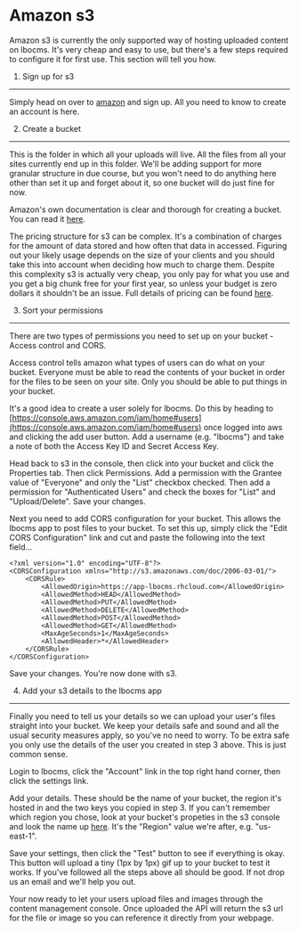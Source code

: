 Amazon s3
========

Amazon s3 is currently the only supported way of hosting uploaded content on lbocms. It's very cheap and easy to use, but there's a few steps required to configure it for first use. This section will tell you how.

1. Sign up for s3
-----------------

Simply head on over to [amazon](http://aws.amazon.com/s3) and sign up. All you need to know to create an account is here.

2. Create a bucket
------------------

This is the folder in which all your uploads will live. All the files from all your sites currently end up in this folder. We'll be adding support for more granular structure in due course, but you won't need to do anything here other than set it up and forget about it, so one bucket will do just fine for now.

Amazon's own documentation is clear and thorough for creating a bucket. You can read it [here](http://docs.aws.amazon.com/AmazonS3/latest/gsg/CreatingABucket.html).

The pricing structure for s3 can be complex. It's a combination of charges for the amount of data stored and how often that data in accessed. Figuring out your likely usage depends on the size of your clients and you should take this into account when deciding how much to charge them. Despite this complexity s3 is actually very cheap, you only pay for what you use and you get a big chunk free for your first year, so unless your budget is zero dollars it shouldn't be an issue. Full details of pricing can be found [here](http://aws.amazon.com/s3/pricing/).

3. Sort your permissions
------------------------

There are two types of permissions you need to set up on your bucket - Access control and CORS.

Access control tells amazon what types of users can do what on your bucket. Everyone must be able to read the contents of your bucket in order for the files to be seen on your site. Only you should be able to put things in your bucket.

It's a good idea to create a user solely for lbocms. Do this by heading to [https://console.aws.amazon.com/iam/home#users](https://console.aws.amazon.com/iam/home#users) once logged into aws and clicking the add user button. Add a username (e.g. "lbocms") and take a note of both the Access Key ID and Secret Access Key.

Head back to s3 in the console, then click into your bucket and click the Properties tab. Then click Permissions. Add a permission with the Grantee value of "Everyone" and only the "List" checkbox checked. Then add a permission for "Authenticated Users" and check the boxes for "List" and "Upload/Delete". Save your changes.

Next you need to add CORS configuration for your bucket. This allows the lbocms app to post files to your bucket. To set this up, simply click the "Edit CORS Configuration" link and cut and paste the following into the text field...

    <?xml version="1.0" encoding="UTF-8"?>
    <CORSConfiguration xmlns="http://s3.amazonaws.com/doc/2006-03-01/">
        <CORSRule>
            <AllowedOrigin>https://app-lbocms.rhcloud.com</AllowedOrigin>
            <AllowedMethod>HEAD</AllowedMethod>
            <AllowedMethod>PUT</AllowedMethod>
            <AllowedMethod>DELETE</AllowedMethod>
            <AllowedMethod>POST</AllowedMethod>
            <AllowedMethod>GET</AllowedMethod>
            <MaxAgeSeconds>1</MaxAgeSeconds>
            <AllowedHeader>*</AllowedHeader>
        </CORSRule>
    </CORSConfiguration>

Save your changes. You're now done with s3.

4. Add your s3 details to the lbocms app
----------------------------------------

Finally you need to tell us your details so we can upload your user's files straight into your bucket. We keep your details safe and sound and all the usual security measures apply, so you've no need to worry. To be extra safe you only use the details of the user you created in step 3 above. This is just common sense.

Login to lbocms, click the "Account" link in the top right hand corner, then click the settings link.

Add your details. These should be the name of your bucket, the region it's hosted in and the two keys you copied in step 3. If you can't remember which region you chose, look at your bucket's propeties in the s3 console and look the name up [here](http://docs.aws.amazon.com/general/latest/gr/rande.html#s3_region). It's the "Region" value we're after, e.g. "us-east-1".

Save your settings, then click the "Test" button to see if everything is okay. This button will upload a tiny (1px by 1px) gif up to your bucket to test it works. If you've followed all the steps above all should be good. If not drop us an email and we'll help you out.

Your now ready to let your users upload files and images through the content management console. Once uploaded the API will return the s3 url for the file or image so you can reference it directly from your webpage.

